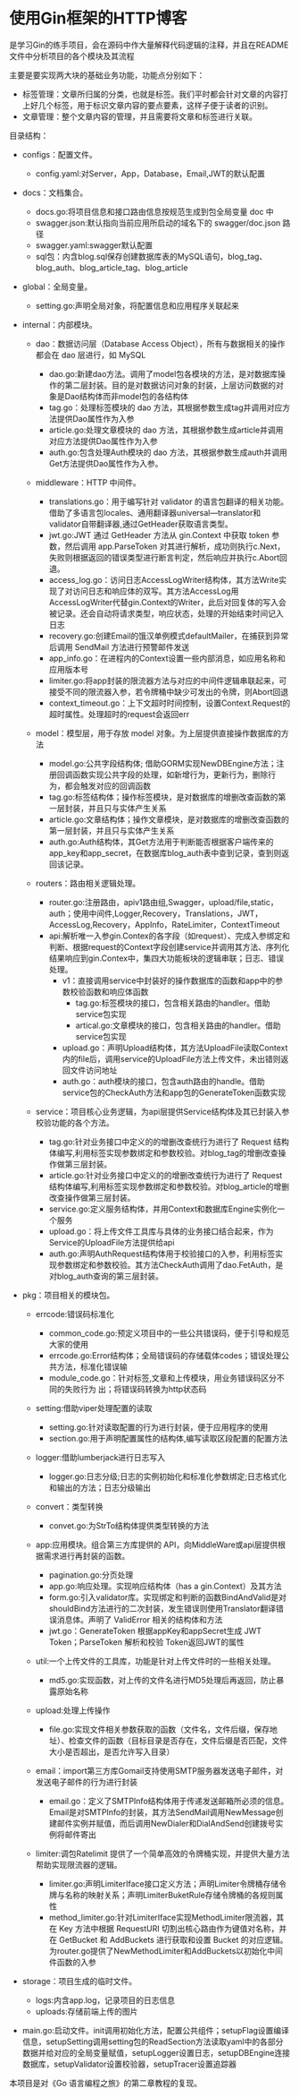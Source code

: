 # 使用Gin框架的HTTP博客

是学习Gin的练手项目，会在源码中作大量解释代码逻辑的注释，并且在README文件中分析项目的各个模块及其流程

主要是要实现两大块的基础业务功能，功能点分别如下：
 * 标签管理：文章所归属的分类，也就是标签。我们平时都会针对文章的内容打上好几个标签，用于标识文章内容的要点要素，这样子便于读者的识别。
 * 文章管理：整个文章内容的管理，并且需要将文章和标签进行关联。

  目录结构：
* configs：配置文件。
   * config.yaml:对Server，App，Database，Email,JWT的默认配置

* docs：文档集合。
   * docs.go:将项目信息和接口路由信息按规范生成到包全局变量 doc 中
   * swagger.json:默认指向当前应用所启动的域名下的 swagger/doc.json 路径
   * swagger.yaml:swagger默认配置
   * sql包：内含blog.sql保存创建数据库表的MySQL语句，blog_tag、blog_auth、blog_article_tag、blog_article

* global：全局变量。
   * setting.go:声明全局对象，将配置信息和应用程序关联起来


* internal：内部模块。
   * dao：数据访问层（Database Access Object），所有与数据相关的操作都会在 dao 层进行，如 MySQL
      * dao.go:新建dao方法。调用了model包各模块的方法，是对数据库操作的第二层封装。目的是对数据访问对象的封装，上层访问数据的对象是Dao结构体而非model包的各结构体
      * tag.go：处理标签模块的 dao 方法，其根据参数生成tag并调用对应方法提供Dao属性作为入参
      * article.go:处理文章模块的 dao 方法，其根据参数生成article并调用对应方法提供Dao属性作为入参
      * auth.go:包含处理Auth模块的 dao 方法，其根据参数生成auth并调用Get方法提供Dao属性作为入参。

   * middleware：HTTP 中间件。
      * translations.go：用于编写针对 validator 的语言包翻译的相关功能。借助了多语言包locales、通用翻译器universal—translator和validator自带翻译器,通过GetHeader获取语言类型。
      * jwt.go:JWT 通过 GetHeader 方法从 gin.Context 中获取 token 参数，然后调用 app.ParseToken 对其进行解析，成功则执行c.Next，失败则根据返回的错误类型进行断言判定，然后响应并执行c.Abort回退。
      * access_log.go：访问日志AccessLogWriter结构体，其方法Write实现了对访问日志和响应体的双写。其方法AccessLog用AccessLogWriter代替gin.Context的Writer，此后对回复体的写入会被记录。还会自动将请求类型，响应状态，处理的开始结束时间记入日志
      * recovery.go:创建Email的饿汉单例模式defaultMailer，在捕获到异常后调用 SendMail 方法进行预警邮件发送
      * app_info.go：在进程内的Context设置一些内部消息，如应用名称和应用版本号
      * limiter.go:将app封装的限流器方法与对应的中间件逻辑串联起来，可接受不同的限流器入参，若令牌桶中缺少可发出的令牌，则Abort回退
      * context_timeout.go：上下文超时时间控制，设置Context.Request的超时属性。处理超时的request会返回err

   * model：模型层，用于存放 model 对象。为上层提供直接操作数据库的方法
      * model.go:公共字段结构体; 借助GORM实现NewDBEngine方法；注册回调函数实现公共字段的处理，如新增行为，更新行为，删除行为，都会触发对应的回调函数
      * tag.go:标签结构体；操作标签模块，是对数据库的增删改查函数的第一层封装，并且只与实体产生关系
      * article.go:文章结构体；操作文章模块，是对数据库的增删改查函数的第一层封装，并且只与实体产生关系
      * auth.go:Auth结构体，其Get方法用于判断能否根据客户端传来的app_key和app_secret，在数据库blog_auth表中查到记录，查到则返回该记录。

   * routers：路由相关逻辑处理。
      * router.go:注册路由，apiv1路由组,Swagger，upload/file,static，auth；使用中间件,Logger,Recovery，Translations，JWT，AccessLog,Recovery，AppInfo，RateLimiter，ContextTimeout
      * api:解析唯一入参gin.Contex的各字段（如request）、完成入参绑定和判断、根据request的Context字段创建service并调用其方法、序列化结果响应到gin.Contex中，集四大功能板块的逻辑串联；日志、错误处理。
         * v1：直接调用service中封装好的操作数据库的函数和app中的参数校验函数和响应体函数
            * tag.go:标签模块的接口，包含相关路由的handler。借助service包实现
            * artical.go:文章模块的接口，包含相关路由的handler。借助service包实现
         * upload.go：声明Upload结构体，其方法UploadFile读取Context内的file后，调用service的UploadFile方法上传文件，未出错则返回文件访问地址
         * auth.go：auth模块的接口，包含auth路由的handle。借助service包的CheckAuth方法和app包的GenerateToken函数实现

   * service：项目核心业务逻辑，为api层提供Service结构体及其已封装入参校验功能的各个方法。
      * tag.go:针对业务接口中定义的的增删改查统行为进行了 Request 结构体编写,利用标签实现参数绑定和参数校验。对blog_tag的增删改查操作做第三层封装。
      * article.go:针对业务接口中定义的的增删改查统行为进行了 Request 结构体编写,利用标签实现参数绑定和参数校验。对blog_article的增删改查操作做第三层封装。
      * service.go:定义服务结构体，并用Context和数据库Engine实例化一个服务
      * upload.go：将上传文件工具库与具体的业务接口结合起来，作为Service的UploadFile方法提供给api
      * auth.go:声明AuthRequest结构体用于校验接口的入参，利用标签实现参数绑定和参数校验。其方法CheckAuth调用了dao.FetAuth，是对blog_auth查询的第三层封装。


 * pkg：项目相关的模块包。
    * errcode:错误码标准化
       * common_code.go:预定义项目中的一些公共错误码，便于引导和规范大家的使用
       * errcode.go:Error结构体；全局错误码的存储载体codes；错误处理公共方法，标准化错误输
       * module_code.go：针对标签,文章和上传模块，用业务错误码区分不同的失败行为
出；将错误码转换为http状态码

    * setting:借助viper处理配置的读取
       * setting.go:针对读取配置的行为进行封装，便于应用程序的使用
       * section.go:用于声明配置属性的结构体,编写读取区段配置的配置方法

    * logger:借助lumberjack进行日志写入
       * logger.go:日志分级;日志的实例初始化和标准化参数绑定;日志格式化和输出的方法；日志分级输出

    * convert：类型转换
       * convet.go:为StrTo结构体提供类型转换的方法

    * app:应用模块。组合第三方库提供的 API，向MiddleWare或api层提供根据需求进行再封装的函数。
       * pagination.go:分页处理
       * app.go:响应处理。实现响应结构体（has a gin.Context）及其方法
       * form.go:引入validator库。实现绑定和判断的函数BindAndValid是对shouldBind方法进行的二次封装，发生错误则使用Translator翻译错误消息体。声明了 ValidError 相关的结构体和方法
       * jwt.go：GenerateToken 根据appKey和appSecret生成 JWT Token；ParseToken 解析和校验 Token返回JWT的属性

    * util:一个上传文件的工具库，功能是针对上传文件时的一些相关处理。
       * md5.go:实现函数，对上传的文件名进行MD5处理后再返回，防止暴露原始名称

    * upload:处理上传操作
       * file.go:实现文件相关参数获取的函数（文件名，文件后缀，保存地址）、检查文件的函数（目标目录是否存在，文件后缀是否匹配，文件大小是否超出，是否允许写入目录）

    * email：import第三方库Gomail支持使用SMTP服务器发送电子邮件，对发送电子邮件的行为进行封装
       * email.go：定义了SMTPInfo结构体用于传递发送邮箱所必须的信息。Email是对SMTPInfo的封装，其方法SendMail调用NewMessage创建邮件实例并赋值，而后调用NewDialer和DialAndSend创建拨号实例将邮件寄出
    * limiter:调包Ratelimit 提供了一个简单高效的令牌桶实现，并提供大量方法帮助实现限流器的逻辑。
       * limiter.go:声明LimiterIface接口定义方法；声明Limiter令牌桶存储令牌与名称的映射关系；声明LimiterBuketRule存储令牌桶的各规则属性
       * method_limiter.go:针对LimiterIface实现MethodLimiter限流器，其在 Key 方法中根据 RequestURI 切割出核心路由作为键值对名称，并在 GetBucket 和 AddBuckets 进行获取和设置 Bucket 的对应逻辑。为router.go提供了NewMethodLimiter和AddBuckets以初始化中间件函数的入参

 * storage：项目生成的临时文件。
    * logs:内含app.log，记录项目的日志信息
    * uploads:存储前端上传的图片

 * main.go:启动文件。init调用初始化方法，配置公共组件；setupFlag设置编译信息，setupSetting调用setting包的ReadSection方法读取yaml中的各部分数据并给对应的全局变量赋值，setupLogger设置日志，setupDBEngine连接数据库，setupValidator设置校验器，setupTracer设置追踪器




本项目是对《Go 语言编程之旅》的第二章教程的复现。
